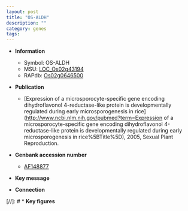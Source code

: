 ```yaml
---
layout: post
title: "OS-ALDH"
description: ""
category: genes
tags: 
---
```


* **Information**  
    + Symbol: OS-ALDH  
    + MSU: [LOC_Os02g43194](http://rice.uga.edu/cgi-bin/ORF_infopage.cgi?orf=LOC_Os02g43194)  
    + RAPdb: [Os02g0646500](http://rapdb.dna.affrc.go.jp/viewer/gbrowse_details/irgsp1?name=Os02g0646500)  

* **Publication**  
    + [Expression of a microsporocyte-specific gene encoding dihydroflavonol 4-reductase-like protein is developmentally regulated during early microsporogenesis in rice](http://www.ncbi.nlm.nih.gov/pubmed?term=Expression of a microsporocyte-specific gene encoding dihydroflavonol 4-reductase-like protein is developmentally regulated during early microsporogenesis in rice%5BTitle%5D), 2005, Sexual Plant Reproduction.

* **Genbank accession number**  
    + [AF148877](http://www.ncbi.nlm.nih.gov/nuccore/AF148877)

* **Key message**  

* **Connection**  

[//]: # * **Key figures**  


